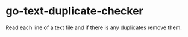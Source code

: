 # go-text-duplicate-checker
 Read each line of a text file and if there is any duplicates remove them.
